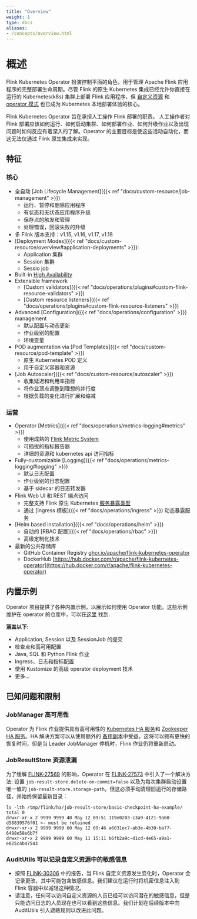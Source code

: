 ```yaml
---
title: "Overview"
weight: 1
type: docs
aliases:
- /concepts/overview.html
---
```

<!--
Licensed to the Apache Software Foundation (ASF) under one
or more contributor license agreements.  See the NOTICE file
distributed with this work for additional information
regarding copyright ownership.  The ASF licenses this file
to you under the Apache License, Version 2.0 (the
"License"); you may not use this file except in compliance
with the License.  You may obtain a copy of the License at

  http://www.apache.org/licenses/LICENSE-2.0

Unless required by applicable law or agreed to in writing,
software distributed under the License is distributed on an
"AS IS" BASIS, WITHOUT WARRANTIES OR CONDITIONS OF ANY
KIND, either express or implied.  See the License for the
specific language governing permissions and limitations
under the License.
-->

<a name="overview"></a>

# 概述
Flink Kubernetes Operator 扮演控制平面的角色，用于管理 Apache Flink 应用程序的完整部署生命周期。尽管 Flink 的原生 Kubernetes 集成已经允许你直接在运行的 Kubernetes(k8s) 集群上部署 Flink 应用程序，但 [自定义资源](https://kubernetes.io/docs/concepts/extend-kubernetes/api-extension/custom-resources/) 和 [operator 模式](https://kubernetes.io/docs/concepts/extend-kubernetes/operator/) 也已成为 Kubernetes 本地部署体验的核心。

Flink Kubernetes Operator 旨在承担人工操作 Flink 部署的职责。 人工操作者对 Flink 部署应该如何运行、如何启动集群、如何部署作业、如何升级作业以及出现问题时如何反应有着深入的了解。Operator 的主要目标是使这些活动自动化，而这无法仅通过 Flink 原生集成来实现。


<a name="features"></a>

## 特征

<a name="core"></a>

### 核心
- 全自动 [Job Lifecycle Management]({{< ref "docs/custom-resource/job-management" >}})
  - 运行、暂停和删除应用程序
  - 有状态和无状态应用程序升级
  - 保存点的触发和管理
  - 处理错误，回滚失败的升级
- 多 Flink 版本支持：v1.15, v1.16, v1.17, v1.18
- [Deployment Modes]({{< ref "docs/custom-resource/overview#application-deployments" >}}):
  - Application 集群
  - Session 集群
  - Sessio job
- Built-in [High Availability](https://nightlies.apache.org/flink/flink-docs-master/docs/deployment/ha/kubernetes_ha/)   
- Extensible framework
  - [Custom validators]({{< ref "docs/operations/plugins#custom-flink-resource-validators" >}})
  - [Custom resource listeners]({{< ref "docs/operations/plugins#custom-flink-resource-listeners" >}})  
- Advanced [Configuration]({{< ref "docs/operations/configuration" >}}) management
  - 默认配置与动态更新
  - 作业级别的配置
  - 环境变量
- POD augmentation via [Pod Templates]({{< ref "docs/custom-resource/pod-template" >}})
  - 原生 Kubernetes POD 定义
  - 用于自定义容器和资源
- [Job Autoscaler]({{< ref "docs/custom-resource/autoscaler" >}})
  - 收集延迟和利用率指标
  - 将作业顶点调整到理想的并行度
  - 根据负载的变化进行扩展和缩减

<a name="operations"></a>

### 运营
- Operator [Metrics]({{< ref "docs/operations/metrics-logging#metrics" >}})
  - 使用成熟的 [Flink Metric System](https://nightlies.apache.org/flink/flink-docs-master/docs/ops/metrics)
  - 可插拔的指标报告器
  - 详细的资源和 kubernetes api 访问指标
- Fully-customizable [Logging]({{< ref "docs/operations/metrics-logging#logging" >}})
  - 默认日志配置
  - 作业级别的日志配置
  - 基于 sidecar 的日志转发器
- Flink Web UI 和 REST 端点访问
  - 完整支持 Flink 原生 Kubernetes [服务暴露类型](https://nightlies.apache.org/flink/flink-docs-master/docs/deployment/resource-providers/native_kubernetes/#accessing-flinks-web-ui)
  - 通过 [Ingress 模板]({{< ref "docs/operations/ingress" >}}) 动态暴露服务
- [Helm based installation]({{< ref "docs/operations/helm" >}})
  - 自动的 [RBAC 配置]({{< ref "docs/operations/rbac" >}})
  - 高级定制化技术
- 最新的公共存储库
  - GitHub Container Registry [ghcr.io/apache/flink-kubernetes-operator](http://ghcr.io/apache/flink-kubernetes-operator)
  - DockerHub [https://hub.docker.com/r/apache/flink-kubernetes-operator](https://hub.docker.com/r/apache/flink-kubernetes-operator)

<a name="built-in-examples"></a>

## 内置示例

Operator 项目提供了各种内置示例，以展示如何使用 Operator 功能。这些示例维护在 operator 的仓库中，可以在[这里](https://github.com/apache/flink-kubernetes-operator/tree/main/examples) 找到.

**涵盖以下:**
 - Application, Session 以及 SessionJob 的提交
 - 检查点和高可用配置
 - Java, SQL 和 Python Flink 作业
 - Ingress、日志和指标配置
 - 使用 Kustomize 的高级 operator deployment 技术
 - 更多...

<a name="known-issues--limitations"></a>

## 已知问题和限制

<a name="jobManager-high-availability"></a>

### JobManager 高可用性
Operator 为 Flink 作业提供具有高可用性的 [Kubernetes HA 服务](https://nightlies.apache.org/flink/flink-docs-master/docs/deployment/ha/kubernetes_ha/)和 [Zookeeper HA 服务](https://nightlies.apache.org/flink/flink-docs-master/docs/deployment/ha/zookeeper_ha/)。HA 解决方案可以从使用额外的 [备用副本](https://nightlies.apache.org/flink/flink-docs-master/docs/deployment/ha/overview/)中受益，这将可以拥有更快的恢复时间，但是当 Leader JobManager 停机时，Flink 作业仍将重新启动。

<a name="jobResultStore-resource-leak"></a>

### JobResultStore 资源泄漏
为了缓解 [FLINK-27569](https://issues.apache.org/jira/browse/FLINK-27569) 的影响，Operator 在 [FLINK-27573](https://issues.apache.org/jira/browse/FLINK-27573) 中引入了一个解决方法: 设置 `job-result-store.delete-on-commit=false` 以及为每次集群启动设置唯一值的 `job-result-store.storage-path`。但这必须手动清理旧运行的存储路径，并始终保留最新目录：
```shell
ls -lth /tmp/flink/ha/job-result-store/basic-checkpoint-ha-example/
total 0
drwxr-xr-x 2 9999 9999 40 May 12 09:51 119e0203-c3a9-4121-9a60-d58839576f01 <- must be retained
drwxr-xr-x 2 9999 9999 60 May 12 09:46 a6031ec7-ab3e-4b30-ba77-6498e58e6b7f
drwxr-xr-x 2 9999 9999 60 May 11 15:11 b6fb2a9c-d1cd-4e65-a9a1-e825c4b47543
```

<a name="auditUtils-can-log-sensitive-information-present-in-the-custom-resources"></a>

### AuditUtils 可以记录自定义资源中的敏感信息
- 按照 [FLINK-30306](https://issues.apache.org/jira/browse/FLINK-30306) 中的报告，当 Flink 自定义资源发生变化时，Operator 会记录更改，其中可能包含敏感信息。我们建议在运行时将机密信息注入到 Flink 容器中以减轻这种情况。
- 请注意，任何可以访问自定义资源的人员已经可以访问潜在的敏感信息，但是只能访问日志的人员现在也可以看到这些信息。我们计划在后续版本中向 AuditUtils 引入遮蔽规则以改进此问题。
